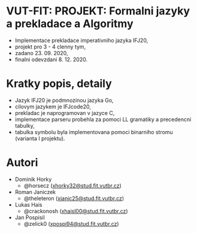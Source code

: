# VUT-FIT: PROJEKT: Formalni jazyky a prekladace a Algoritmy

- Implementace prekladace imperativniho jazyka IFJ20,
- projekt pro 3 - 4 clenny tym,
- zadano 23. 09. 2020,
- finalni odevzdani 8. 12. 2020.


# Kratky popis, detaily

- Jazyk IFJ20 je podmnozinou jazyka Go,
- cilovym jazykem je IFJcode20,
- prekladac je naprogramovan v jazyce C,
- implementace parseru probehla za pomoci LL gramatiky a precedencni tabulky,
- tabulka symbolu byla implementovana pomoci binarniho stromu (varianta I projektu).


# Autori

- Dominik Horky
  - @horsecz        (xhorky32@stud.fit.vutbr.cz)
- Roman Janiczek
  - @theleteron     (xjanic25@stud.fit.vutbr.cz)
- Lukas Hais
  - @crackonosh     (xhaisl00@stud.fit.vutbr.cz)
- Jan Pospisil
  - @zelick0        (xpospi94@stud.fit.vutbr.cz)
